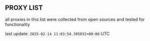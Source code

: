 ## PROXY LIST

all proxies in this list were collected from open sources and tested for functionality

last update: `2025-02-14 11:03:54.395032+00:00` UTC